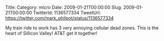 Title: 
Category: micro
Date: 2009-01-21T00:00:00
Slug: 2009-01-21T00:00:00
TwitterId: 1136577334
TweetUrl: https://twitter.com/mark_philpot/status/1136577334

My train ride to work has 3 very annoying cellular dead zones. This is the heart of Sillicon Valley! AT&T get it together!